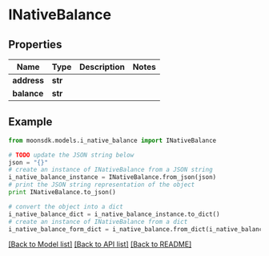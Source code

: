 # INativeBalance

## Properties

| Name        | Type    | Description | Notes |
| ----------- | ------- | ----------- | ----- |
| **address** | **str** |             |       |
| **balance** | **str** |             |       |

## Example

```python
from moonsdk.models.i_native_balance import INativeBalance

# TODO update the JSON string below
json = "{}"
# create an instance of INativeBalance from a JSON string
i_native_balance_instance = INativeBalance.from_json(json)
# print the JSON string representation of the object
print INativeBalance.to_json()

# convert the object into a dict
i_native_balance_dict = i_native_balance_instance.to_dict()
# create an instance of INativeBalance from a dict
i_native_balance_form_dict = i_native_balance.from_dict(i_native_balance_dict)
```

[\[Back to Model list\]](./#documentation-for-models) [\[Back to API list\]](./#documentation-for-api-endpoints) [\[Back to README\]](./)
